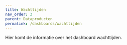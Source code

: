 ```yaml
---
title: Wachttijden
nav_order: 3
parent: Dataproducten
permalink: /dashboards/wachttijden
---
```

Hier komt de informatie over het dashboard wachttijden. 
